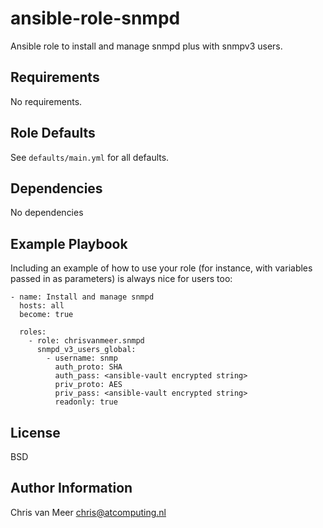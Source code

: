 ansible-role-snmpd
==================

Ansible role to install and manage snmpd plus with snmpv3 users.

Requirements
------------

No requirements.

Role Defaults
-------------

See `defaults/main.yml` for all defaults.

Dependencies
------------

No dependencies

Example Playbook
----------------

Including an example of how to use your role (for instance, with variables passed in as parameters) is always nice for users too:

    - name: Install and manage snmpd
      hosts: all
      become: true

      roles:
        - role: chrisvanmeer.snmpd
          snmpd_v3_users_global:
            - username: snmp
              auth_proto: SHA
              auth_pass: <ansible-vault encrypted string>
              priv_proto: AES
              priv_pass: <ansible-vault encrypted string>
              readonly: true

License
-------

BSD

Author Information
------------------

Chris van Meer <chris@atcomputing.nl>
